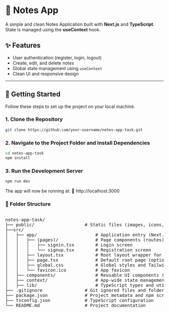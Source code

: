 # 📝 Notes App

A simple and clean Notes Application built with **Next.js** and **TypeScript**.  
State is managed using the **useContext** hook.

## ✨ Features

- User authentication (register, login, logout)
- Create, edit, and delete notes
- Global state management using `useContext`
- Clean UI and responsive design

---

## 🚀 Getting Started

Follow these steps to set up the project on your local machine.

### 1. Clone the Repository

```bash
git clone https://github.com/your-username/notes-app-task.git
```
### 2. Navigate to the Project Folder and Install Dependencies

```bash
cd notes-app-task
npm install
```
### 3. Run the Development Server

```bash
npm run dev
```

The app will now be running at:
🔗 http://localhost:3000

### 📁 Folder Structure 
<pre lang="md">  
notes-app-task/
├── public/                   # Static files (images, icons, etc.)
├──src/
│   ├── app/                      # Application entry (Next.js app directory)
│   │   ├── (pages)/              # Page components (routes)
│   │   │   ├── signin.tsx        # Login screen
│   │   │   └── signup.tsx        # Registration screen
│   │   ├── layout.tsx            # Root layout wrapper for all pages
│   │   ├── page.tsx              # Default root page (optional)
│   │   ├── global.css            # Global styles and TailwindCSS imports
│   │   └── favicon.ico           # App favicon
│   ├── components/               # Reusable UI components (Toast, Dialog, Modal, etc.)
│   ├── context/                  # App-wide state management using useContext
│   ├── lib/                      # TypeScript types and utility functions
├── .gitignore                # Git ignored files and folders
├── package.json              # Project metadata and npm scripts
├── tsconfig.json             # TypeScript configuration
└── README.md                 # Project documentation
</pre>